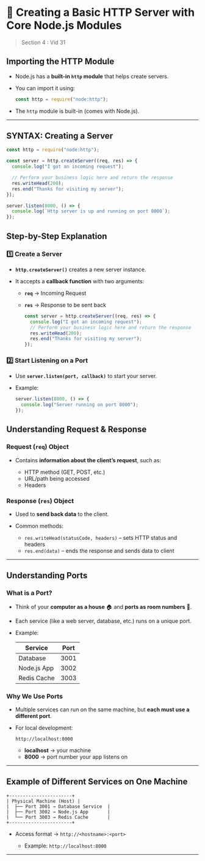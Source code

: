 # 📘 Creating a Basic HTTP Server with Core Node.js Modules

> Section 4 : Vid 31

## Importing the HTTP Module

- Node.js has a **built-in `http` module** that helps create servers.

- You can import it using:

  ```js
  const http = require("node:http");
  ```

- The `http` module is built-in (comes with Node.js).

---

## SYNTAX: Creating a Server

```js
const http = require("node:http");

const server = http.createServer((req, res) => {
  console.log("I got an incoming request");

  // Perform your business logic here and return the response
  res.writeHead(200);
  res.end("Thanks for visiting my server");
});

server.listen(8000, () => {
  console.log(`Http server is up and running on port 8000`);
});
```

## Step-by-Step Explanation

### 1️⃣ Create a Server

- **`http.createServer()`** creates a new server instance.
- It accepts a **callback function** with two arguments:

  - **`req`** → Incoming Request
  - **`res`** → Response to be sent back

    ```js
    const server = http.createServer((req, res) => {
      console.log("I got an incoming request");
      // Perform your business logic here and return the response
      res.writeHead(200);
      res.end("Thanks for visiting my server");
    });
    ```

### 2️⃣ Start Listening on a Port

- Use **`server.listen(port, callback)`** to start your server.
- Example:

  ```js
  server.listen(8000, () => {
    console.log("Server running on port 8000");
  });
  ```

## Understanding Request & Response

### Request (`req`) Object

- Contains **information about the client’s request**, such as:

  - HTTP method (GET, POST, etc.)
  - URL/path being accessed
  - Headers

### Response (`res`) Object

- Used to **send back data** to the client.
- Common methods:

  - `res.writeHead(statusCode, headers)` – sets HTTP status and headers
  - `res.end(data)` – ends the response and sends data to client

---

## Understanding Ports

### What is a Port?

- Think of your **computer as a house** 🏠 and **ports as room numbers** 🚪.
- Each service (like a web server, database, etc.) runs on a unique port.
- Example:

  | Service     | Port |
  | ----------- | ---- |
  | Database    | 3001 |
  | Node.js App | 3002 |
  | Redis Cache | 3003 |

### Why We Use Ports

- Multiple services can run on the same machine, but **each must use a different port**.
- For local development:

  ```
  http://localhost:8000
  ```

  - **localhost** → your machine
  - **8000** → port number your app listens on

---

## Example of Different Services on One Machine

```
+-----------------------+
| Physical Machine (Host) |
|  ├── Port 3001 → Database Service  |
|  ├── Port 3002 → Node.js App       |
|  └── Port 3003 → Redis Cache       |
+-----------------------+
```

- Access format → `http://<hostname>:<port>`

  - Example: `http://localhost:8000`

---
